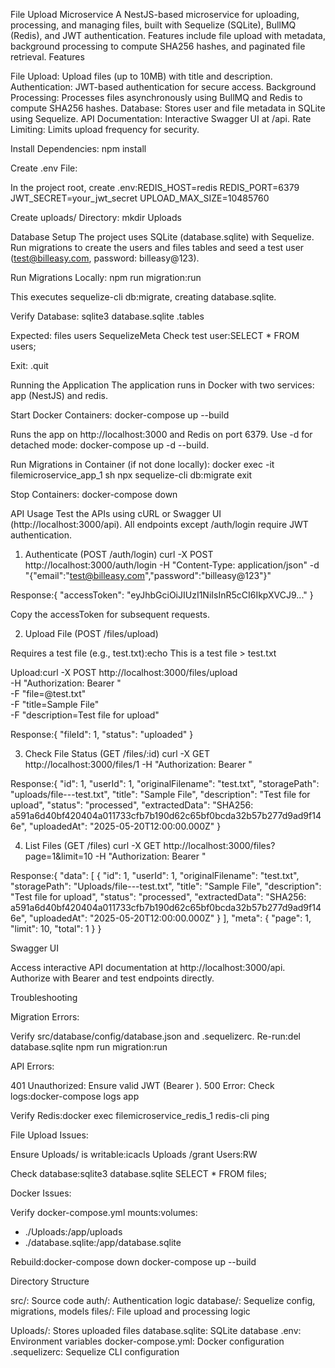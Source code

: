 File Upload Microservice
A NestJS-based microservice for uploading, processing, and managing files, built with Sequelize (SQLite), BullMQ (Redis), and JWT authentication. Features include file upload with metadata, background processing to compute SHA256 hashes, and paginated file retrieval.
Features

File Upload: Upload files (up to 10MB) with title and description.
Authentication: JWT-based authentication for secure access.
Background Processing: Processes files asynchronously using BullMQ and Redis to compute SHA256 hashes.
Database: Stores user and file metadata in SQLite using Sequelize.
API Documentation: Interactive Swagger UI at /api.
Rate Limiting: Limits upload frequency for security.



Install Dependencies:
npm install

Create .env File:

In the project root, create .env:REDIS_HOST=redis
REDIS_PORT=6379
JWT_SECRET=your_jwt_secret
UPLOAD_MAX_SIZE=10485760

Create uploads/ Directory:
mkdir Uploads

Database Setup
The project uses SQLite (database.sqlite) with Sequelize. Run migrations to create the users and files tables and seed a test user (test@billeasy.com, password: billeasy@123).

Run Migrations Locally:
npm run migration:run

This executes sequelize-cli db:migrate, creating database.sqlite.

Verify Database:
sqlite3 database.sqlite
.tables

Expected: files users SequelizeMeta
Check test user:SELECT \* FROM users;

Exit: .quit

Running the Application
The application runs in Docker with two services: app (NestJS) and redis.

Start Docker Containers:
docker-compose up --build

Runs the app on http://localhost:3000 and Redis on port 6379.
Use -d for detached mode: docker-compose up -d --build.

Run Migrations in Container (if not done locally):
docker exec -it filemicroservice_app_1 sh
npx sequelize-cli db:migrate
exit

Stop Containers:
docker-compose down

API Usage
Test the APIs using cURL or Swagger UI (http://localhost:3000/api). All endpoints except /auth/login require JWT authentication.

1. Authenticate (POST /auth/login)
   curl -X POST http://localhost:3000/auth/login -H "Content-Type: application/json" -d "{\"email\":\"test@billeasy.com\",\"password\":\"billeasy@123\"}"

Response:{
"accessToken": "eyJhbGciOiJIUzI1NiIsInR5cCI6IkpXVCJ9..."
}

Copy the accessToken for subsequent requests.

2. Upload File (POST /files/upload)

Requires a test file (e.g., test.txt):echo This is a test file > test.txt

Upload:curl -X POST http://localhost:3000/files/upload \
 -H "Authorization: Bearer <token>" \
 -F "file=@test.txt" \
 -F "title=Sample File" \
 -F "description=Test file for upload"

Response:{
"fileId": 1,
"status": "uploaded"
}

3. Check File Status (GET /files/:id)
   curl -X GET http://localhost:3000/files/1 -H "Authorization: Bearer <token>"

Response:{
"id": 1,
"userId": 1,
"originalFilename": "test.txt",
"storagePath": "uploads/file-<timestamp>-<random>-test.txt",
"title": "Sample File",
"description": "Test file for upload",
"status": "processed",
"extractedData": "SHA256: a591a6d40bf420404a011733cfb7b190d62c65bf0bcda32b57b277d9ad9f146e",
"uploadedAt": "2025-05-20T12:00:00.000Z"
}

4. List Files (GET /files)
   curl -X GET http://localhost:3000/files?page=1&limit=10 -H "Authorization: Bearer <token>"

Response:{
"data": [
{
"id": 1,
"userId": 1,
"originalFilename": "test.txt",
"storagePath": "Uploads/file-<timestamp>-<random>-test.txt",
"title": "Sample File",
"description": "Test file for upload",
"status": "processed",
"extractedData": "SHA256: a591a6d40bf420404a011733cfb7b190d62c65bf0bcda32b57b277d9ad9f146e",
"uploadedAt": "2025-05-20T12:00:00.000Z"
}
],
"meta": {
"page": 1,
"limit": 10,
"total": 1
}
}

Swagger UI

Access interactive API documentation at http://localhost:3000/api.
Authorize with Bearer <token> and test endpoints directly.

Troubleshooting

Migration Errors:

Verify src/database/config/database.json and .sequelizerc.
Re-run:del database.sqlite
npm run migration:run

API Errors:

401 Unauthorized: Ensure valid JWT (Bearer <token>).
500 Error: Check logs:docker-compose logs app

Verify Redis:docker exec filemicroservice_redis_1 redis-cli ping

File Upload Issues:

Ensure Uploads/ is writable:icacls Uploads /grant Users:RW

Check database:sqlite3 database.sqlite
SELECT \* FROM files;

Docker Issues:

Verify docker-compose.yml mounts:volumes:

- ./Uploads:/app/uploads
- ./database.sqlite:/app/database.sqlite

Rebuild:docker-compose down
docker-compose up --build

Directory Structure

src/: Source code
auth/: Authentication logic
database/: Sequelize config, migrations, models
files/: File upload and processing logic

Uploads/: Stores uploaded files
database.sqlite: SQLite database
.env: Environment variables
docker-compose.yml: Docker configuration
.sequelizerc: Sequelize CLI configuration
